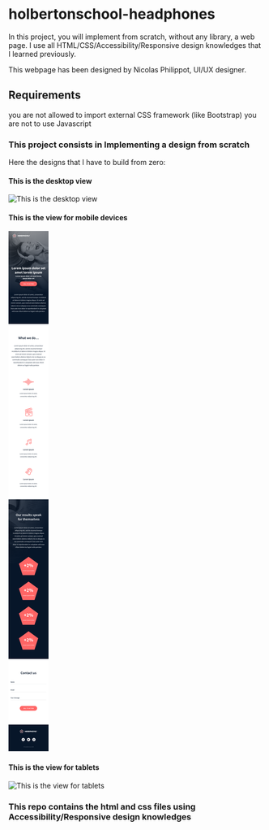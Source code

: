 # holbertonschool-headphones
In this project, you will implement from scratch, without any library, a web page. I use all HTML/CSS/Accessibility/Responsive design knowledges that I learned previously.

This webpage has been designed by Nicolas Philippot, UI/UX designer.
## Requirements
you are not allowed to import external CSS framework (like Bootstrap)
you are not to use Javascript

### This project consists in Implementing a design from scratch

Here the designs that I have to build from zero:

#### This is the desktop view
![This is the desktop view](designs/01_headphones_desktop@2x.png)
#### This is the view for mobile devices
![This is the view for mobile devices](designs/01_headphones_mobile@2x.png)
#### This is the view for tablets
![This is the view for tablets](designs/01_headphones_tablet@2x.png)

### This repo contains the html and css files using Accessibility/Responsive design knowledges